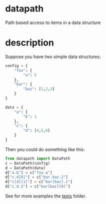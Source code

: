 # datapath
Path based access to items in a data structure

# description
Suppose you have two simple data structures:
```python
config = {
    "foo": {
        "a": 5
    },
    "bar": {
        "baz": [1,2,3]
    }
}

data = {
    "a": {
        "b": 1
    },
    "c": {
        "d": [4,5,6]
    }
}
```
Then you could do something like this:
```python
from datapath import DataPath
c = DataPath(config)
d = DataPath(data)
d["a.b"] = c["foo.a"]
d["c.d[0]"] = c["bar.baz.2"]
d["c[d][1]"] = c["bar[baz].1"]
d["c.d.2"] = c["bar[baz][0]"]
```
See for more examples the [tests](./tests) folder.
